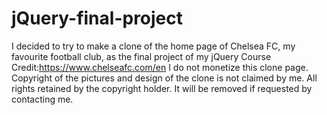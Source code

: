# jQuery-final-project
I decided to try to make a clone of the home page of Chelsea FC, my favourite football club, as the final project of my jQuery Course
Credit:https://www.chelseafc.com/en
I do not monetize this clone page. Copyright of the pictures and design of the clone is not claimed by me. All rights retained by the copyright holder.  It will be removed if requested by contacting me.
